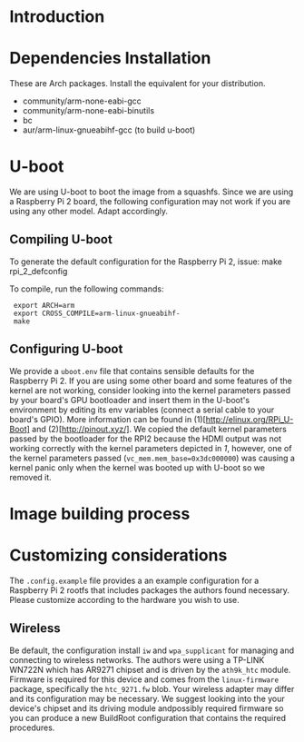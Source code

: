 # Introduction

# Dependencies Installation
These are Arch packages. Install the equivalent for your distribution.

- community/arm-none-eabi-gcc
- community/arm-none-eabi-binutils
- bc
- aur/arm-linux-gnueabihf-gcc (to build u-boot)

# U-boot
We are using U-boot to boot the image from a squashfs. Since we are using a Raspberry Pi 2 board, the following configuration may not work if you are using any other model. Adapt accordingly.

## Compiling U-boot
To generate the default configuration for the Raspberry Pi 2, issue:
    make rpi_2_defconfig

To compile, run the following commands:

     export ARCH=arm
     export CROSS_COMPILE=arm-linux-gnueabihf-
     make

## Configuring U-boot
We provide a `uboot.env` file that contains sensible defaults for the Raspberry Pi 2. If you are using some other board and some features of the kernel are not working, consider looking into the kernel parameters passed by your board's GPU bootloader and insert them in the U-boot's environment by editing its env variables (connect a serial cable to your board's GPIO). More information can be found in (1)[http://elinux.org/RPi_U-Boot] and (2)[http://pinout.xyz/]. We copied the default kernel parameters passed by the bootloader for the RPI2 because the HDMI output was not working correctly with the kernel parameters depicted in *1*, however, one of the kernel parameters passed (`vc_mem.mem_base=0x3dc000000`) was causing a kernel panic only when the kernel was booted up with U-boot so we removed it.

# Image building process


# Customizing considerations
The `.config.example` file provides a an example configuration for a Raspberry Pi 2 rootfs that includes packages the authors found necessary. Please customize according to the hardware you wish to use.

## Wireless
Be default, the configuration install `iw` and `wpa_supplicant` for managing and connecting to wireless networks. The authors were using a TP-LINK WN722N which has AR9271 chipset and is driven by the `ath9k_htc` module. Firmware is required for this device and comes from the `linux-firmware` package, specifically the `htc_9271.fw` blob. Your wireless adapter may differ and its configuration may be necessary. We suggest looking into the your device's chipset and its driving module andpossibly required firmware so you can produce a new BuildRoot configuration that contains the required procedures.
